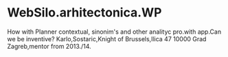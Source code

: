 # WebSilo.arhitectonica.WP
How with Planner contextual, sinonim's and other analityc pro.with app.Can we be inventive? Karlo,Sostaric,Knight of Brussels,Ilica 47 10000 Grad Zagreb,mentor from 2013./14.
